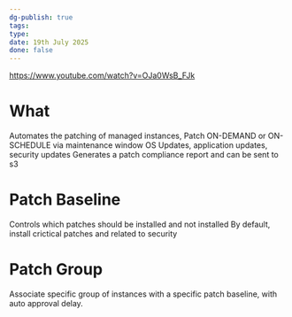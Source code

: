 ```yaml
---
dg-publish: true
tags: 
type: 
date: 19th July 2025
done: false
---
```


https://www.youtube.com/watch?v=OJa0WsB_FJk
# What
Automates the patching of managed instances,
Patch ON-DEMAND or ON-SCHEDULE via maintenance window
OS Updates, application updates, security updates
Generates a patch compliance report and can be sent to s3
# Patch Baseline
Controls which patches should be installed and not installed
By default, install crictical patches and related to security
# Patch Group
Associate specific group of instances with a specific patch baseline, with auto approval delay.



